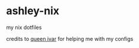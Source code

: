# ashley-nix
my nix dotfiles

credits to [queen ivar](https://gitlab.com/ivarwithoutbones) for helping me with my configs
